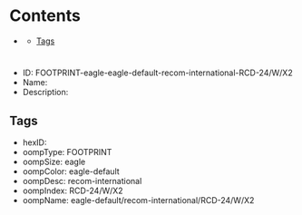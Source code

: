 



Contents
========

* [](#)
	* [Tags](#tags)

# 

- ID: FOOTPRINT-eagle-eagle-default-recom-international-RCD-24/W/X2
- Name: 
- Description: 

## Tags

- hexID: 
- oompType: FOOTPRINT
- oompSize: eagle
- oompColor: eagle-default
- oompDesc: recom-international
- oompIndex: RCD-24/W/X2
- oompName: eagle-default/recom-international/RCD-24/W/X2
